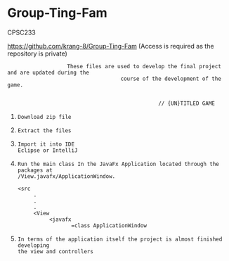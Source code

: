 # Group-Ting-Fam
CPSC233

https://github.com/krang-8/Group-Ting-Fam (Access is required as the repository is private)

                       These files are used to develop the final project and are updated during the 
                                        course of the development of the game. 


                                                    // {UN}TITLED GAME
       
1.     Download zip file
2.     Extract the files 
3.     Import it into IDE 
       Eclipse or IntelliJ
4.     Run the main class In the JavaFx Application located through the packages at
       /View.javafx/ApplicationWindow.
       
       <src
            .
            .
            .
            <View
                 <javafx
                        =class ApplicationWindow
                        
5.     In terms of the application itself the project is almost finished developing 
       the view and controllers                                      
